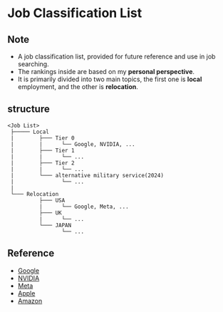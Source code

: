 # Job Classification List

## Note
- A job classification list, provided for future reference and use in job searching.
- The rankings inside are based on my **personal perspective**.
- It is primarily divided into two main topics, the first one is **local** employment, and the other is **relocation**.

## structure
```
<Job List>
 ├───── Local 
 |        ├─── Tier 0        
 |        |      └── Google, NVIDIA, ...
 |        ├─── Tier 1
 |        |      └── ...
 |        ├─── Tier 2
 |        |      └── ...
 |        └─── alternative military service(2024)
 |               └── ...    
 |    
 └─── Relocation
          ├─── USA       
          |      └── Google, Meta, ...
          ├─── UK
          |      └── ...
          └─── JAPAN
                 └── ...       
```

## Reference
- [Google](https://www.google.com/about/careers/applications/jobs/results?)
- [NVIDIA](https://nvidia.wd5.myworkdayjobs.com/NVIDIAExternalCareerSite)
- [Meta](https://www.metacareers.com/jobs)
- [Apple](https://jobs.apple.com/en-us/search?location=united-states-USA)
- [Amazon](https://www.amazon.jobs/en/)
